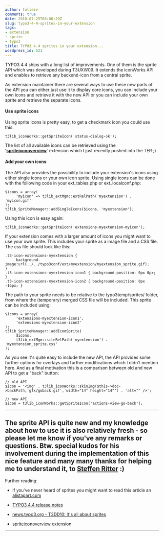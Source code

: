 ```yaml
---
author: tolleiv
comments: true
date: 2010-07-25T08:00:29Z
slug: typo3-4-4-sprites-in-your-extension
tags:
- extension
- sprite
- typo3
title: TYPO3 4.4 sprites in your extension...
wordpress_id: 521
---
```


TYPO3 4.4 ships with a long list of improvements. One of them is the sprite API which was developed during T3UXW09. It extends the iconWorks API and enables to retrieve any backend-icon from a central sprite.

As extension maintainer there are several ways to use these new parts of the API you can either just use it to display core icons, you can include your own icons and retrieve it with the new API or you can include your own sprite and retrieve the separate icons.



#### Use sprite icons


Using sprite icons is pretty easy, to get a checkmark icon you could use this:

    
    t3lib_iconWorks::getSpriteIcon('status-dialog-ok');


The list of all available icons can be retrieved using the '**[spriteiconoverview](http://typo3.org/extensions/repository/view/spriteiconoverview/current/)**' extension which I just recently pushed into the TER ;)



#### Add your own icons


The API also provides the possibility to include your extension's icons using either single icons or your own icon sprite. 
Using single icons can be done with the following code in your ext_tables.php or ext_localconf.php:

    
    
    $icons = array(
         'myicon' => t3lib_extMgm::extRelPath('myextension') . 'myicon.gif'
    );
    t3lib_SpriteManager::addSingleIcons($icons, 'myextension');
    


Using this icon is easy again:

    
    t3lib_iconWorks::getSpriteIcon('extensions-myextension-myicon');



If your extension comes with a larger amount of icons you might want to use your own sprite. This includes your sprite as a image file and a CSS file. The css file should look like this:

    
    
    .t3-icon-extensions-myextension {
         background-image:url(../../typo3conf/ext/myextension/myextension_sprite.gif);
    }
    .t3-icon-extensions-myextension-icon1 {	background-position: 0px 0px; }
    .t3-icon-extensions-myextension-icon2 {	background-position: 0px -16px; }
    

The path to your sprite needs to be relative to the typo3temp/sprites/ folder, from where the (temporary) merged CSS file will be included.
This sprite can be included using:

    
    
    $icons = array(
         'extensions-myextension-icon1',
         'extensions-myextension-icon2'
    );
    t3lib_SpriteManager::addIconSprite(
         $icons,
         t3lib_extMgm::siteRelPath('myextension') . 'myextension_sprite.css'
    );				
    


As you see it's quite easy to include the new API, the API provides some further options for overlays and further modifications which I didn't mention here. And as a final motivation this is a comparison between old and new API to get a "back" button:

    
    
    // old API
    $icon = '<img' . t3lib_iconWorks::skinImg($this->doc->backPath,'gfx/goback.gif','width="14" height="14"') . 'alt="" />';
    
    // new API
    $icon = t3lib_iconWorks::getSpriteIcon('actions-view-go-back');
    


----
The sprite API is quite new and my knowledge about how to use it is also relatively fresh - so please let me know if you've any remarks or questions.
Btw. special kudos for his involvement during the implementation of this nice feature and many many thanks for helping me to understand it, to [Steffen Ritter](http://www.rs-websystems.de/)  :)
----
Further reading:



	
  * If you've never heard of sprites you might want to read this article an [alistapart.com](http://www.alistapart.com/articles/sprites)

	
  * [TYPO3 4.4 release notes](http://typo3.org/download/release-notes/typo3-44/)

	
  * [news.typo3.org - T3DD10: It's all about sprites](http://news.typo3.org/news/article/t3dd10-its-all-about-sprites/)

	
  * [spriteiconoverview](http://typo3.org/extensions/repository/view/spriteiconoverview/current/) extension



----




